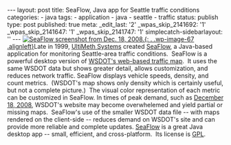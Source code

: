 --- layout: post title: SeaFlow, Java app for Seattle traffic conditions categories: - java tags: - application - java - seattle - traffic status: publish type: post published: true meta: \_edit\_last: \'2\' \_wpas\_skip\_2141692: \'1\' \_wpas\_skip\_2141647: \'1\' \_wpas\_skip\_2141747: \'1\' simplecatch-sidebarlayout: \'\' --- [![SeaFlow screenshot from Dec. 18, 2008.](/wp-content/uploads/2008/12/seaflow-screenshot1-300x179.png "SeaFlow screenshot"){: . .wp-image-67 .alignleft}](/wp-content/uploads/2008/12/seaflow-screenshot1.png)Late in 1999, [UltiMeth Systems][1] created [SeaFlow][2], a Java-based application for monitoring Seattle-area traffic conditions.  SeaFlow is a powerful desktop version of [WSDOT\'s web-based traffic map][3].  It uses the same WSDOT data but shows greater detail, allows customization, and reduces network traffic. SeaFlow displays vehicle speeds, density, and count metrics.  (WSDOT\'s map shows only density which is certainly useful, but not a complete picture.)  The visual color representation of each metric can be customized in SeaFlow. In times of peak demand, such as [December 18, 2008][4], WSDOT\'s website may become overwhelemed and yield partial or missing maps.  SeaFlow\'s use of the smaller WSDOT data file -- with maps rendered on the client-side -- reduces demand on WSDOT\'s site and can provide more reliable and complete updates. [SeaFlow][2] is a great Java desktop app -- small, efficient, and cross-platform.  Its license is [GPL][5]. 

[1]: http://www.ultimeth.com/ "homepage of UltiMeth Systems"
[2]: http://www.ultimeth.com/traffic/ "SeaFlow homepage"
[3]: http://www.wsdot.wa.gov/traffic/seattle/ "WSDOT Seattle traffic"
[4]: http://wsdotblog.blogspot.com/2008/12/december-8-2008.html "WSDOT blog post for 2008-12-18"
[5]: http://www.gnu.org/licenses/gpl.html "homepage of GNU GPL"
